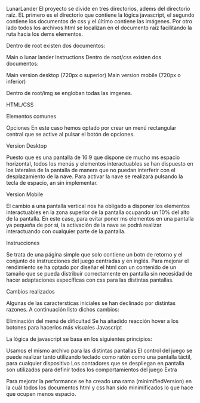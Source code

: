LunarLander
El proyecto se divide en tres directorios, adems del directorio raíz. EL primero es el directorio que contiene la lógica javascript, el segundo contiene los documentos de css y el último contiene las imágenes. Por otro lado todos los archivos html se localizan en el documento raíz facilitando la ruta hacia los dems elementos.

Dentro de root existen dos documentos:

Main o lunar lander
Instructions
Dentro de root/css existen dos documentos:

Main version desktop (720px o superior)
Main version mobile (720px o inferior)

Dentro de root/img se engloban todas las imgenes.

HTML/CSS

Elementos comunes

Opciones En este caso hemos optado por crear un menú rectangular central que se active al pulsar el botón de opciones.

Version Desktop

Puesto que es una pantalla de 16:9 que dispone de mucho ms espacio horizontal, todos los menús y elementos interactuables se han dispuesto en los laterales de la pantalla de manera que no puedan interferir con el desplazamiento de la nave. Para activar la nave se realizará pulsando la tecla de espacio, an sin implementar.

Version Mobile

El cambio a una pantalla vertical nos ha obligado a disponer los elementos interactuables en la zona superior de la pantalla ocupando un 10% del alto de la pantalla. En este caso, para evitar poner ms elementos en una pantalla ya pequeña de por si, la activación de la nave se podrá realizar interactuando con cualquier parte de la pantalla.

Instrucciones

Se trata de una página simple que solo contiene un botn de retorno y el conjunto de instrucciones del juego centradas y en inglés. Para mejorar el rendimiento se ha optado por diseñar el html con un contenido de un tamaño que se pueda distribuir correctamente en pantalla sin necesidad de hacer adaptaciones específicas con css para las distintas pantallas.

Cambios realizados

Algunas de las caractersticas iniciales se han declinado por distintas razones. A continuación listo dichos cambios:

Eliminación del menú de dificultad
Se ha añadido reacción hover a los botones para hacerlos más visuales
Javascript

La lógica de javascript se basa en los siguientes principios:

Usamos el mismo archivo para las distintas pantallas
El control del juego se puede realizar tanto utilizando teclado como ratón como una pantalla táctil, para cualquier dispositivo
Los contadores que se despliegan en pantalla son utilizados para definir todos los comportamientos del juego
Extra

Para mejorar la performance se ha creado una rama (minimifiedVersion) en la cuál todos los documentos html y css han sido minimificados lo que hace que ocupen menos espacio.
